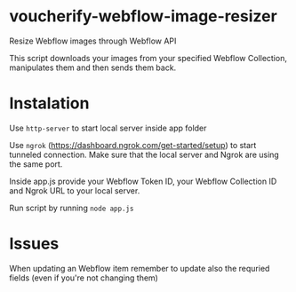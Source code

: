 # voucherify-webflow-image-resizer
Resize Webflow images through Webflow API

This script downloads your images from your specified Webflow Collection, manipulates them and then sends them back.

# Instalation
Use `http-server` to start local server inside app folder

Use `ngrok` (https://dashboard.ngrok.com/get-started/setup) to start tunneled connection. Make sure that the local server and Ngrok are using the same port.

Inside app.js provide your Webflow Token ID, your Webflow Collection ID and Ngrok URL to your local server.

Run script by running `node app.js`

# Issues
When updating an Webflow item remember to update also the requried fields (even if you're not changing them)
